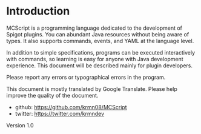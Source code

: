 # Introduction

MCScript is a programming language dedicated to the development of Spigot plugins. You can abundant Java resources without being aware of types. It also supports commands, events, and YAML at the language level.

In addition to simple specifications, programs can be executed interactively with commands, so learning is easy for anyone with Java development experience. This document will be described mainly for plugin developers.

Please report any errors or typographical errors in the program.

This document is mostly translated by Google Translate.
Please help improve the quality of the document.

* github: https://github.com/krmn08/MCScript
* twitter: https://twitter.com/krmndev

Version 1.0
